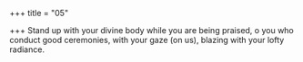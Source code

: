 +++
title = "05"

+++
Stand up with your divine body while you are being praised, o you who  conduct good ceremonies,
with your gaze (on us), blazing with your lofty radiance.